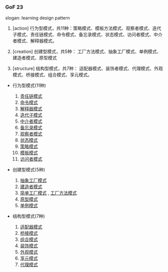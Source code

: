 ### GoF 23 
slogan: learning design pattern

1. [action]    行为型模式，共11种：策略模式、模板方法模式、观察者模式、迭代子模式、责任链模式、命令模式、备忘录模式、状态模式、访问者模式、中介者模式、解释器模式。

2. [creation]  创建型模式，共5种： 工厂方法模式、抽象工厂模式、单例模式、建造者模式、原型模式

3. [structure] 结构型模式，共7种： 适配器模式、装饰者模式、代理模式、外观模式、桥接模式、组合模式、享元模式。


- 行为型模式(11种)
  1. [责任链模式](https://github.com/TonyDoen/followLeetCodeOrPoj/tree/master/hiLeetCode/src/main/java/me/meet/pattern/design/action/chain)
  2. [命令模式](https://github.com/TonyDoen/followLeetCodeOrPoj/tree/master/hiLeetCode/src/main/java/me/meet/pattern/design/action/command)
  3. [解释器模式](https://github.com/TonyDoen/followLeetCodeOrPoj/tree/master/hiLeetCode/src/main/java/me/meet/pattern/design/action/interpreter)
  4. [迭代子模式](https://github.com/TonyDoen/followLeetCodeOrPoj/tree/master/hiLeetCode/src/main/java/me/meet/pattern/design/action/iterator)
  5. [中介者模式](https://github.com/TonyDoen/followLeetCodeOrPoj/tree/master/hiLeetCode/src/main/java/me/meet/pattern/design/action/mediator)
  6. [备忘录模式](https://github.com/TonyDoen/followLeetCodeOrPoj/tree/master/hiLeetCode/src/main/java/me/meet/pattern/design/action/memento)
  7. [观察者模式](https://github.com/TonyDoen/followLeetCodeOrPoj/tree/master/hiLeetCode/src/main/java/me/meet/pattern/design/action/observer)
  8. [状态模式](https://github.com/TonyDoen/followLeetCodeOrPoj/tree/master/hiLeetCode/src/main/java/me/meet/pattern/design/action/state)
  9. [策略模式](https://github.com/TonyDoen/followLeetCodeOrPoj/tree/master/hiLeetCode/src/main/java/me/meet/pattern/design/action/strategy)
  10. [模板模式](https://github.com/TonyDoen/followLeetCodeOrPoj/tree/master/hiLeetCode/src/main/java/me/meet/pattern/design/action/template)
  11. [访问者模式](https://github.com/TonyDoen/followLeetCodeOrPoj/tree/master/hiLeetCode/src/main/java/me/meet/pattern/design/action/visitor)

- 创建型模式(5种)
  1. [抽象工厂模式](https://github.com/TonyDoen/followLeetCodeOrPoj/tree/master/hiLeetCode/src/main/java/me/meet/pattern/design/creation/abstractFactory)
  2. [建造者模式](https://github.com/TonyDoen/followLeetCodeOrPoj/tree/master/hiLeetCode/src/main/java/me/meet/pattern/design/creation/builder)
  3. [简单工厂模式](https://github.com/TonyDoen/followLeetCodeOrPoj/tree/master/hiLeetCode/src/main/java/me/meet/pattern/design/creation/factory)
   , [工厂方法模式](https://github.com/TonyDoen/followLeetCodeOrPoj/tree/master/hiLeetCode/src/main/java/me/meet/pattern/design/creation/factory)
  4. [原型模式](https://github.com/TonyDoen/followLeetCodeOrPoj/tree/master/hiLeetCode/src/main/java/me/meet/pattern/design/creation/prototype)
  5. [单例模式](https://github.com/TonyDoen/followLeetCodeOrPoj/tree/master/hiLeetCode/src/main/java/me/meet/pattern/design/creation/singleton)

- 结构型模式(7种)
  1. [适配器模式](https://github.com/TonyDoen/followLeetCodeOrPoj/tree/master/hiLeetCode/src/main/java/me/meet/pattern/design/structure/adapter)
  2. [桥接模式](https://github.com/TonyDoen/followLeetCodeOrPoj/tree/master/hiLeetCode/src/main/java/me/meet/pattern/design/structure/bridge)
  3. [组合模式](https://github.com/TonyDoen/followLeetCodeOrPoj/tree/master/hiLeetCode/src/main/java/me/meet/pattern/design/structure/composite)
  4. [装饰模式](https://github.com/TonyDoen/followLeetCodeOrPoj/tree/master/hiLeetCode/src/main/java/me/meet/pattern/design/structure/decorator)
  5. [外观模式](https://github.com/TonyDoen/followLeetCodeOrPoj/tree/master/hiLeetCode/src/main/java/me/meet/pattern/design/structure/facade)
  6. [享元模式](https://github.com/TonyDoen/followLeetCodeOrPoj/tree/master/hiLeetCode/src/main/java/me/meet/pattern/design/structure/flyweight)
  7. [代理模式](https://github.com/TonyDoen/followLeetCodeOrPoj/tree/master/hiLeetCode/src/main/java/me/meet/pattern/design/structure/proxy)

